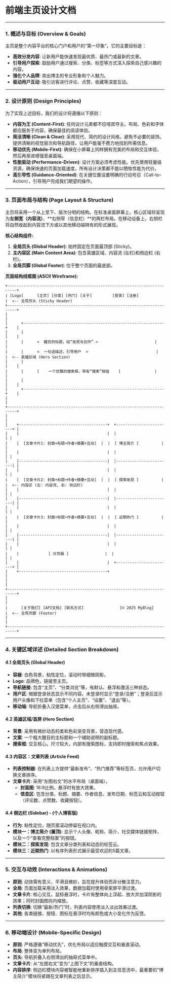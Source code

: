 # 前端主页设计文档

---

### **1. 概述与目标 (Overview & Goals)**

主页是整个内容平台的核心门户和用户的“第一印象”。它的主要目标是：

*   **高效分发内容**: 让新用户能快速发现最优质、最热门或最新的文章。
*   **引导用户探索**: 鼓励用户通过搜索、分类、标签等方式深入探索自己感兴趣的内容。
*   **强化个人品牌**: 突出博主的专业形象和个人魅力。
*   **驱动用户互动**: 吸引访客进行评论、点赞、收藏等深度互动。

---

### **2. 设计原则 (Design Principles)**

为了实现上述目标，我们的设计将遵循以下原则：

*   **内容为王 (Content-First)**: 任何设计元素都不应喧宾夺主。布局、色彩和字体都应服务于内容，确保最佳的阅读体验。
*   **简洁清晰 (Clean & Clear)**: 采用现代、简约的设计风格，避免不必要的装饰。提供清晰的视觉层次和导航路径，让用户能毫不费力地找到所需信息。
*   **移动优先 (Mobile-First)**: 确保在小屏幕上同样拥有完美的布局和交互体验，然后再渐进增强至桌面端。
*   **性能驱动 (Performance-Driven)**: 设计方案必须考虑性能。优先使用轻量级资源，确保快速的页面加载速度，所有设计决策都不能以牺牲性能为代价。
*   **高引导性 (Guidance-Oriented)**: 在关键位置设置明确的行动号召（Call-to-Action），引导用户完成我们期望的操作。

---

### **3. 页面布局与结构 (Page Layout & Structure)**

主页将采用一个从上至下、层次分明的结构。在标准桌面屏幕上，核心区域将呈现为**左侧宽（内容流）**、**右侧窄（信息栏）**的两栏布局。在移动设备上，右侧栏将自然收起到内容流下方或以其他移动端特有的形式展现。

**核心结构组件:**

1.  **全局页头 (Global Header)**: 始终固定在页面最顶部 (Sticky)。
2.  **主内容区 (Main Content Area)**: 包含英雄区域、内容流 (左栏)和侧边栏 (右栏)。
3.  **全局页脚 (Global Footer)**: 位于整个页面的最底部。

**页面结构线框图 (ASCII Wireframe):**

```
+--------------------------------------------------------------------------+
| [Logo]      [主页] [分类] [热门] [关于]         [登录] [注册]            |  <-- 全局页头 (Sticky Header)
+--------------------------------------------------------------------------+
|                                                                          |
|      +--------------------------------------------------------------+    |
|      |                                                              |    |
|      |      <  醒目的标题，如“发现与创作” >                         |    |
|      |      <  一句话描述，引导用户  >                              |    |  <-- 英雄区域 (Hero Section)
|      |                                                              |    |
|      |      [    一个优雅的搜索框，带有“搜索”按钮    ]               |    |
|      |                                                              |    |
|      +--------------------------------------------------------------+    |
|                                                                          |
+--------------------------------------------------------------------------+
|                                                                          |
|    +---------------------------------------+  +------------------------+ |
|    |                                       |  |                        | |
|    |  [文章卡片1: 封面+标题+作者+摘要+互动]  |  |  [ 博主简介 ]          | |
|    |                                       |  |                        | |
|    |---------------------------------------|  |------------------------| |
|    |                                       |  |                        | |
|    |  [文章卡片2: 封面+标题+作者+摘要+互动]  |  |  [ 探索发现 ]          | |  <-- 内容区 (左: 内容流, 右: 侧边栏)
|    |                                       |  |                        | |
|    |---------------------------------------|  |------------------------| |
|    |                                       |  |                        | |
|    |  [文章卡片3: 封面+标题+作者+摘要+互动]  |  |  [ 近期热门 ]          | |
|    |                                       |  |                        | |
|    |---------------------------------------|  |------------------------| |
|    |                                       |  |                        | |
|    |             [ 分页器 ]                |  |                        | |
|    |                                       |  +------------------------+ |
|    +---------------------------------------+                           |
|                                                                          |
+--------------------------------------------------------------------------+
|                                                                          |
|      [关于我们] [API文档] [联系方式]                [© 2025 MyBlog]      |  <-- 全局页脚 (Footer)
|                                                                          |
+--------------------------------------------------------------------------+
```

---

### **4. 关键区域详述 (Detailed Section Breakdown)**

#### **4.1 全局页头 (Global Header)**
*   **容器**: 白色背景，粘性定位，滚动时带细微阴影。
*   **Logo**: 品牌色，链接至主页。
*   **导航链接**: 包含“主页”、“分类浏览”等，有默认、悬浮和激活三种状态。
*   **用户区**: 根据登录状态显示不同内容。未登录时显示“登录/注册”；登录后显示用户头像和下拉菜单（包含“个人主页”、“设置”、“退出”等）。
*   **移动端**: 导航折叠入汉堡菜单，点击后从右侧滑出抽屉。

#### **4.2 英雄区域/首屏 (Hero Section)**
*   **背景**: 采用有微妙动态的柔和色彩渐变背景，营造现代感。
*   **文案**: 一个粗大醒目的主标题和一个辅助说明的副标题。
*   **搜索框**: 交互核心。尺寸较大，内部有搜索图标，支持即时搜索和焦点效果。

#### **4.3 内容区：文章列表 (Article Feed)**
*   **列表控制器**: 在列表上方提供“最新发布”、“热门推荐”等标签页，允许用户切换文章排序。
*   **文章卡片**: 采用“左图右文”的水平布局（桌面端）。
    *   **封面图**: 16:9比例，悬浮时有放大效果。
    *   **信息区**: 包含分类、标题、摘要、作者信息、发布日期、标签云和互动按钮（评论数、点赞数、收藏按钮）。

#### **4.4 侧边栏 (Sidebar) - (个人博客版)**
*   **行为**: 粘性定位，随页面滚动停留在视口内。
*   **模块一：博主简介 (置顶)**: 显示个人头像、昵称、简介、社交媒体链接矩阵，以及一个“查看完整档案”的按钮。
*   **模块二：探索发现**: 包含文章分类列表和动态的标签云。
*   **模块三：近期热门**: 以有序列表形式展示最受欢迎的5篇文章。

---

### **5. 交互与动效 (Interactions & Animations)**

*   **原则**: 动效需有意义、平滑且微妙，旨在提升体验而非分散注意力。
*   **全局**: 页面加载采用淡入效果，数据加载时使用骨架屏平滑过渡。
*   **文章卡片**: 核心交互。鼠标悬浮时，卡片有整体向上浮起、放大并加深阴影的效果；同时封面图向内缩放。
*   **列表切换**: 切换“最新/热门”时，列表内容使用淡入淡出效果过渡。
*   **其他**: 各类链接、按钮、图标在悬浮时均有颜色或大小变化作为反馈。

---

### **6. 移动端设计 (Mobile-Specific Design)**

*   **原则**: 严格遵循“移动优先”，优化布局以适应触摸交互和垂直滚动。
*   **布局**: 整体变为单列布局。
*   **页头**: 导航折叠入右侧滑出的抽屉式菜单中。
*   **文章卡片**: 从“左图右文”变为“上图下文”的垂直结构。
*   **内容排序**: 侧边栏模块内容被智能地重新排序插入到主信息流中，最重要的“博主简介”模块将紧跟在文章列表之后显示。

